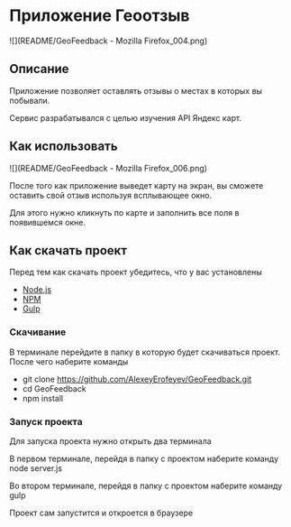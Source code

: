 # Приложение Геоотзыв

![](README/GeoFeedback - Mozilla Firefox_004.png)

## Описание

Приложение позволяет оставлять отзывы о местах в которых вы побывали.

Сервис разрабатывался с целью изучения API Яндекс карт.

## Как использовать

![](README/GeoFeedback - Mozilla Firefox_006.png)

После того как приложение выведет карту на экран, вы сможете оставить свой отзыв используя всплывающее окно.

Для этого нужно кликнуть по карте и заполнить все поля в появившемся окне.

## Как скачать проект

Перед тем как скачать проект убедитесь, что у вас установлены

*   [Node.js](https://nodejs.org/)
*   [NPM](https://www.npmjs.com/)
*   [Gulp](http://gulpjs.com/)

### Скачивание

В терминале перейдите в папку в которую будет скачиваться проект. После чего наберите команды

*   git clone https://github.com/AlexeyErofeyev/GeoFeedback.git
*   cd GeoFeedback
*   npm install

### Запуск проекта

Для запуска проекта нужно открыть два терминала

В первом терминале, перейдя в папку с проектом наберите команду node server.js

Во втором терминале, перейдя в папку с проектом наберите команду gulp

Проект сам запустится и откроется в браузере